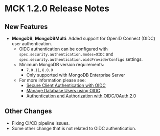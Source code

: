 # MCK 1.2.0 Release Notes

## New Features

* **MongoDB**, **MongoDBMulti**: Added support for OpenID Connect (OIDC) user authentication.
    * OIDC authentication can be configured with `spec.security.authentication.modes=OIDC` and `spec.security.authentication.oidcProviderConfigs` settings.
    * Minimum MongoDB version requirements:
        * `7.0.11`, `8.0.0`
        * Only supported with MongoDB Enterprise Server
    * For more information please see:
        * [Secure Client Authentication with OIDC](https://www.mongodb.com/docs/kubernetes/upcoming/tutorial/secure-client-connections/)
        * [Manage Database Users using OIDC](https://www.mongodb.com/docs/kubernetes/upcoming/manage-users/)
        * [Authentication and Authorization with OIDC/OAuth 2.0](https://www.mongodb.com/docs/manual/core/oidc/security-oidc/)

## Other Changes

* Fixing CI/CD pipeline issues.
* Some other change that is not related to OIDC authentication.
